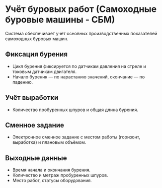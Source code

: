 # Учёт буровых работ (Самоходные буровые машины - СБМ)

Система обеспечивает учёт основных производственных показателей самоходных буровых машин.

## Фиксация бурения
- Цикл бурения фиксируется по датчикам давления на стреле и токовым датчикам двигателя.
- Начало бурения — по нарастанию значений, окончание — по падению.

## Учёт выработки
- Количество пробуренных шпуров и общая длина бурения.

## Сменное задание
- Электронное сменное задание с местом работы (горизонт, выработка) и плановым объёмом.

## Выходные данные
- Время начала и окончания бурения.
- Количество и метраж пробуренных шпуров.
- Место работ, статусы оборудования.
